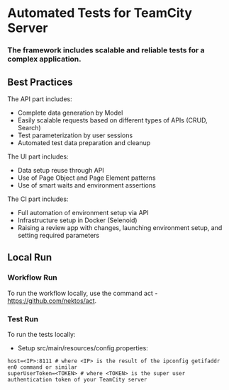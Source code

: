 # Automated Tests for TeamCity Server

### The framework includes scalable and reliable tests for a complex application.

## Best Practices 

The API part includes:
* Complete data generation by Model
* Easily scalable requests based on different types of APIs (CRUD, Search)
* Test parameterization by user sessions
* Automated test data preparation and cleanup

The UI part includes:
* Data setup reuse through API
* Use of Page Object and Page Element patterns
* Use of smart waits and environment assertions

The CI part includes:
* Full automation of environment setup via API
* Infrastructure setup in Docker (Selenoid)
* Raising a review app with changes, launching environment setup, and setting required parameters

## Local Run 

### Workflow Run
To run the workflow locally, use the command act - https://github.com/nektos/act.

### Test Run

To run the tests locally:
* Setup src/main/resources/config.properties:
```
host=<IP>:8111 # where <IP> is the result of the ipconfig getifaddr en0 command or similar 
superUserToken=<TOKEN> # where <TOKEN> is the super user authentication token of your TeamCity server
```
